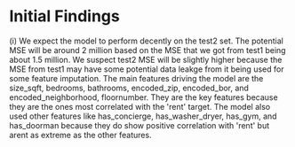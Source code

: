 # Initial Findings

(i) We expect the model to perform decently on the test2 set. The potential MSE will be around 2 million based on the MSE that we got from test1 being about 1.5 million. We suspect test2 MSE will be slightly higher because the MSE from test1 may have some potential data leakge from it being used for some feature imputation. The main features driving the model are the size_sqft, bedrooms, bathrooms, encoded_zip, encoded_bor, and encoded_neighborhood, floornumber. They are the key features because they are the ones most correlated with the 'rent' target. The model also used other features like has_concierge, has_washer_dryer, has_gym, and has_doorman because they do show positive correlation with 'rent' but arent as extreme as the other features.
